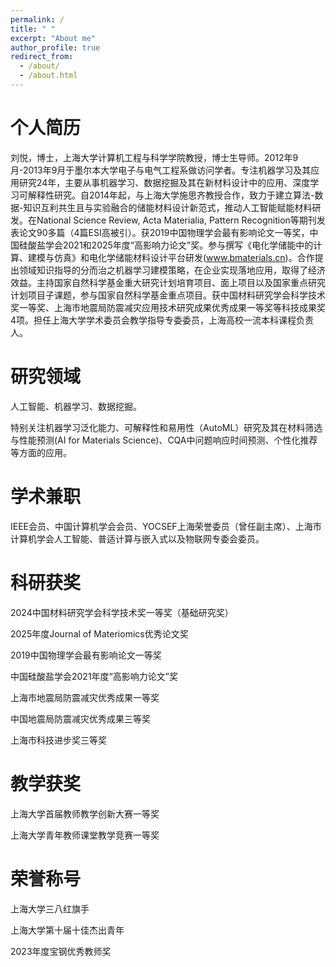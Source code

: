 ```yaml
---
permalink: /
title: " "
excerpt: "About me"
author_profile: true
redirect_from: 
  - /about/
  - /about.html
---
```


个人简历
======
刘悦，博士，上海大学计算机工程与科学学院教授，博士生导师。2012年9月-2013年9月于墨尔本大学电子与电气工程系做访问学者。专注机器学习及其应用研究24年，主要从事机器学习、数据挖掘及其在新材料设计中的应用、深度学习可解释性研究。自2014年起，与上海大学施思齐教授合作，致力于建立算法-数据-知识互利共生且与实验融合的储能材料设计新范式，推动人工智能赋能材料研发。在National Science Review, Acta Materialia, Pattern Recognition等期刊发表论文90多篇（4篇ESI高被引）。获2019中国物理学会最有影响论文一等奖，中国硅酸盐学会2021和2025年度“高影响力论文”奖。参与撰写《电化学储能中的计算、建模与仿真》和电化学储能材料设计平台研发(www.bmaterials.cn)。合作提出领域知识指导的分而治之机器学习建模策略，在企业实现落地应用，取得了经济效益。主持国家自然科学基金重大研究计划培育项目、面上项目以及国家重点研究计划项目子课题，参与国家自然科学基金重点项目。获中国材料研究学会科学技术奖一等奖、上海市地震局防震减灾应用技术研究成果优秀成果一等奖等科技成果奖4项。担任上海大学学术委员会教学指导专委委员，上海高校一流本科课程负责人。

研究领域
======
人工智能、机器学习、数据挖掘。

特别关注机器学习泛化能力、可解释性和易用性（AutoML）研究及其在材料筛选与性能预测(AI for Materials Science)、CQA中问题响应时间预测、个性化推荐等方面的应用。


学术兼职
======
IEEE会员、中国计算机学会会员、YOCSEF上海荣誉委员（曾任副主席）、上海市计算机学会人工智能、普适计算与嵌入式以及物联网专委会委员。

科研获奖
======
2024中国材料研究学会科学技术奖一等奖（基础研究奖）

2025年度Journal of Materiomics优秀论文奖

2019中国物理学会最有影响论文一等奖

中国硅酸盐学会2021年度“高影响力论文”奖

上海市地震局防震减灾优秀成果一等奖

中国地震局防震减灾优秀成果三等奖

上海市科技进步奖三等奖


教学获奖
======
上海大学首届教师教学创新大赛一等奖

上海大学青年教师课堂教学竞赛一等奖

荣誉称号
======
上海大学三八红旗手

上海大学第十届十佳杰出青年

2023年度宝钢优秀教师奖





